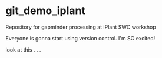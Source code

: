 # git_demo_iplant
Repository for gapminder processing at iPlant SWC workshop

Everyone is gonna start using version control. 
I'm SO excited!

look at this . . .
